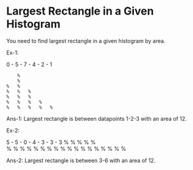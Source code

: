 # Largest Rectangle in a Given Histogram

You need to find largest rectangle in a given histogram by area.

Ex-1:

0 - 5 - 7 - 4 - 2 - 1 

        %
        %
    %   %
    %   %   %
    %   %   %
    %   %   %   %
    %   %   %   %   %

Ans-1: Largest rectangle is between datapoints 1-2-3 with an area of 12.


Ex-2:

5 - 5 - 0 - 4 - 3 - 3 - 3
%   %
%   %       %   
%   %       %   %   %   %
%   %       %   %   %   %
%   %       %   %   %   %

Ans-2: Largest rectangle is between 3-6 with an area of 12.